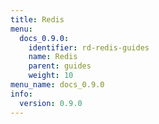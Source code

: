 ```yaml
---
title: Redis
menu:
  docs_0.9.0:
    identifier: rd-redis-guides
    name: Redis
    parent: guides
    weight: 10
menu_name: docs_0.9.0
info:
  version: 0.9.0
---
```


